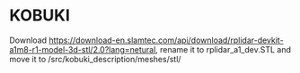 # KOBUKI
Download https://download-en.slamtec.com/api/download/rplidar-devkit-a1m8-r1-model-3d-stl/2.0?lang=netural, rename it to rplidar_a1_dev.STL and move it to /src/kobuki_description/meshes/stl/
